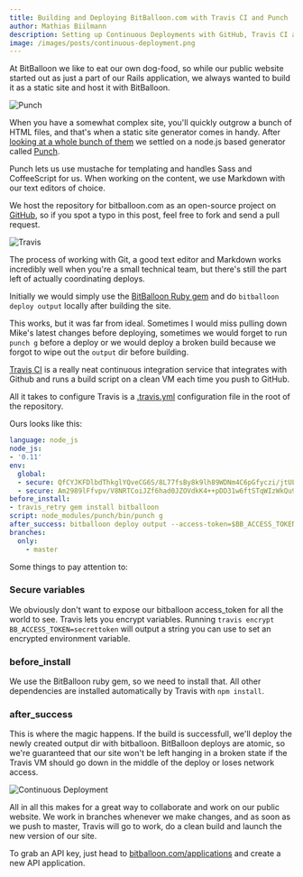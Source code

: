 ```yaml
---
title: Building and Deploying BitBalloon.com with Travis CI and Punch
author: Mathias Biilmann
description: Setting up Continuous Deployments with GitHub, Travis CI and BitBalloon
image: /images/posts/continuous-deployment.png
---
```


At BitBalloon we like to eat our own dog-food, so while our public website started out as just a part of our Rails application, we always wanted to build it as a static site and host it with BitBalloon.

![Punch](/images/posts/punch.png)

When you have a somewhat complex site, you'll quickly outgrow a bunch of HTML files, and that's when a static site generator comes in handy. After [looking at a whole bunch of them](http://staticgen.com) we settled on a node.js based generator called [Punch](http://laktek.github.io/punch/).

<!-- excerpt -->

Punch lets us use mustache for templating and handles Sass and CoffeeScript for us. When working on the content, we use Markdown with our text editors of choice.

We host the repository for bitballoon.com as an open-source project on [GitHub](https://github.com/BitBalloon/homepage), so if you spot a typo in this post, feel free to fork and send a pull request.

![Travis](/images/posts/travis-mascot-200px.png)

The process of working with Git, a good text editor and Markdown works incredibly well when you're a small technical team, but there's still the part left of actually coordinating deploys.

Initially we would simply use the [BitBalloon Ruby gem](https://github.com/BitBalloon/bitballoon-ruby) and do `bitballoon deploy output` locally after building the site.

This works, but it was far from ideal. Sometimes I would miss pulling down Mike's latest changes before deploying, sometimes we would forget to run `punch g` before a deploy or we would deploy a broken build because we forgot to wipe out the `output` dir before building.

[Travis CI](https://travis-ci.org/) is a really neat continuous integration service that integrates with Github and runs a build script on a clean VM each time you push to GitHub.

All it takes to configure Travis is a [.travis.yml](https://github.com/BitBalloon/homepage/blob/master/.travis.yml) configuration file in the root of the repository.

Ours looks like this:


```yaml
language: node_js
node_js:
- '0.11'
env:
  global:
  - secure: QfCYJKFDlbdThkglYQveCG6S/8L77fsBy8k9lh89WDNm4C6pGfyczi/jtULZZXp0FS4uVs/4bI8xHLZL5Ne4vP380Mjl9RDefpE7Qhplt+ot4MKX3aHcKWpKNMMnxv85qRJ28vUyQbd+R+fcNyjwOtuHOQ6EErgjpL3VjUtxQ2I=
  - secure: Am2989lFfvpv/V8NRTCoiJZf6had0JZOVdkK4++pDD31w6ftSTqWIzWkQu9vSd6Vg3+QsnOisaH0jOA5GIddFrg4w+rS9BiMJkAXaqSV8sILalRAH+S62/3yVRTSlPsRDBsna2zopZQW6ZDeKC/WImAcY8At+ndR2WP9giyEbHA=
before_install:
- travis_retry gem install bitballoon
script: node_modules/punch/bin/punch g
after_success: bitballoon deploy output --access-token=$BB_ACCESS_TOKEN --site-id=$BB_SITE_ID
branches:
  only:
    - master
```

Some things to pay attention to:

### Secure variables
We obviously don't want to expose our bitballoon access_token for all the world to see. Travis lets you encrypt variables. Running `travis encrypt BB_ACCESS_TOKEN=secrettoken` will output a string you can use to set an encrypted environment variable.

### before_install
We use the BitBalloon ruby gem, so we need to install that. All other dependencies are installed automatically by Travis with `npm install`.

### after_success
This is where the magic happens. If the build is successfull, we'll deploy the newly created output dir with bitballoon. BitBalloon deploys are atomic, so we're guaranteed that our site won't be left hanging in a broken state if the Travis VM should go down in the middle of the deploy or loses network access.

![Continuous Deployment](/images/posts/continuous-deployment.png)

All in all this makes for a great way to collaborate and work on our public website. We work in branches whenever we make changes, and as soon as we push to master, Travis will go to work, do a clean build and launch the new version of our site.

To grab an API key, just head to [bitballoon.com/applications](https://www.bitballoon.com/applications) and create a new API application.